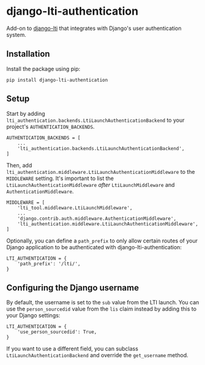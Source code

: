 # django-lti-authentication

Add-on to [django-lti](https://pypi.org/project/django-lti/) that integrates with Django's user authentication system.

Installation
------------

Install the package using pip:

```
pip install django-lti-authentication
```


Setup
-----

Start by adding `lti_authentication.backends.LtiLaunchAuthenticationBackend` to your project's `AUTHENTICATION_BACKENDS`.

```
AUTHENTICATION_BACKENDS = [
    ...
    'lti_authentication.backends.LtiLaunchAuthenticationBackend',
]
```

Then, add `lti_authentication.middleware.LtiLaunchAuthenticationMiddleware` to the `MIDDLEWARE` setting.
It's important to list the `LtiLaunchAuthenticationMiddleware` *after* `LtiLaunchMiddleware` and
`AuthenticationMiddleware`.

```
MIDDLEWARE = [
    'lti_tool.middleware.LtiLaunchMiddleware',
    ...
    'django.contrib.auth.middleware.AuthenticationMiddleware',
    'lti_authentication.middleware.LtiLaunchAuthenticationMiddleware',
]
```

Optionally, you can define a `path_prefix` to only allow certain
routes of your Django application to be authenticated with
django-lti-authentication:

```
LTI_AUTHENTICATION = {
    'path_prefix': '/lti/',
}
```

Configuring the Django username
-------------------------------

By default, the username is set to the `sub` value from the LTI launch.  You can use the `person_sourcedid`
value from the `lis` claim instead by adding this to your Django settings:

```
LTI_AUTHENTICATION = {
    'use_person_sourcedid': True,
}
```
If you want to use a different field, you can subclass `LtiLaunchAuthenticationBackend` and override the
`get_username` method.